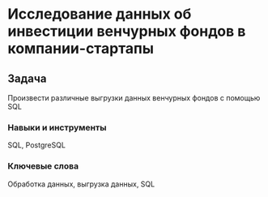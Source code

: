 # Исследование данных об инвестиции венчурных фондов в компании-стартапы 

## Задача 
Произвести различные выгрузки данных венчурных фондов с помощью SQL 

### Навыки и инструменты 
SQL, PostgreSQL 

### Ключевые слова 
Обработка данных, выгрузка данных, SQL 


